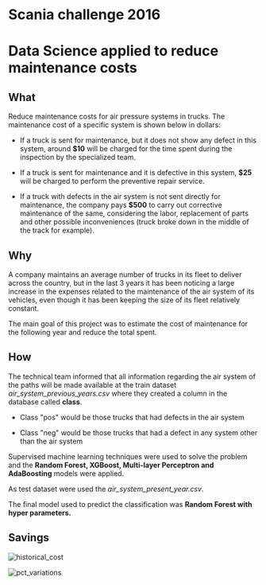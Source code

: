 # **Scania challenge 2016**

# **Data Science applied to reduce maintenance costs**

## **What**

Reduce maintenance costs for air pressure systems in trucks.
The maintenance cost of a specific system is shown below in dollars:

- If a truck is sent for maintenance, but it does not show any defect in this system, around **$10** will be charged for the time spent during the inspection by the specialized team.

- If a truck is sent for maintenance and it is defective in this system, **$25** will be charged to perform the preventive repair service.

- If a truck with defects in the air system is not sent directly for maintenance, the company pays **$500** to carry out corrective maintenance of the same, considering the labor, replacement of parts and other possible inconveniences (truck broke down in the middle of the track for example).

## **Why**

A company maintains an average number of trucks in its fleet to deliver across the country, but in the last 3 years it has been noticing a large increase in the expenses related to the maintenance of the air system of its vehicles, even though it has been keeping the size of its fleet relatively constant.

The main goal of this project was to estimate the cost of maintenance for the following year and reduce the total spent.

## **How**

The technical team informed that all information regarding the air system of the paths will be made available at the train dataset _air_system_previous_years.csv_ where they created a column in the database called **class**.

*   Class "pos" would be those trucks that had defects in the air system

*   Class "neg" would be those trucks that had a defect in any system other than the air system

Supervised machine learning techniques were used to solve the problem and the **Random Forest, XGBoost, Multi-layer Perceptron and AdaBoosting** models were applied.

As test dataset were used the _air_system_present_year.csv_.

The final model used to predict the classification was **Random Forest with hyper parameters.**

## **Savings**

![historical_cost](https://i.ibb.co/P6gHV0h/historical-cost.png)

![pct_variations](https://i.ibb.co/d5HXr5F/pct-cost-variation.png)